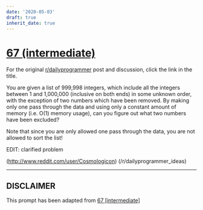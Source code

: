 ```yaml
---
date: '2020-05-03'
draft: true
inherit_date: true
---
```


# [67 (intermediate)](https://www.reddit.com/r/dailyprogrammer/comments/vbr2y/6202012_challenge_67_intermediate/)

For the original [r/dailyprogrammer](https://www.reddit.com/r/dailyprogrammer/) post and discussion, click the link in the title.

You are given a list of 999,998 integers, which include all the integers between 1 and 1,000,000 (inclusive on both ends) in some unknown order, with the exception of two numbers which have been removed. By making only one pass through the data and using only a constant amount of memory (i.e. O(1) memory usage), can you figure out what two numbers have been excluded?

Note that since you are only allowed one pass through the data, you are not allowed to sort the list!

EDIT: clarified problem

(http://www.reddit.com/user/Cosmologicon)
(/r/dailyprogrammer_ideas)

----
## **DISCLAIMER**
This prompt has been adapted from [67 [intermediate]](https://www.reddit.com/r/dailyprogrammer/comments/vbr2y/6202012_challenge_67_intermediate/
)
